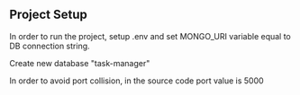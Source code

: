 ## Project Setup 

<p>In order to run the project, setup .env and set MONGO_URI variable equal to DB connection string.</p>
<p>Create new database "task-manager"
<p>In order to avoid port collision, in the source code port value is 5000</p>
